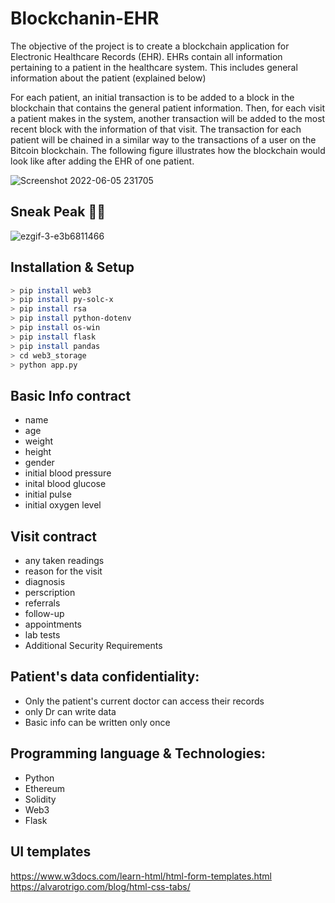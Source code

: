# Blockchanin-EHR
The objective of the project is to create a blockchain application for Electronic Healthcare Records (EHR).
EHRs contain all information pertaining to a patient in the healthcare system. This includes general information about the patient (explained below)

For each patient, an initial transaction is to be added to a block in the blockchain that contains the general patient information. 
Then, for each visit a patient makes in the system, another transaction will be added to the most recent block with the information of that visit.
The transaction for each patient will be chained in a similar way to the transactions of a user on the Bitcoin blockchain. 
The following figure illustrates how the blockchain would look like after adding the EHR of one patient.

![Screenshot 2022-06-05 231705](https://user-images.githubusercontent.com/47950134/172070968-f5306204-084c-4309-9ff1-b65a4ab58c80.png)

## Sneak Peak 👀🤓
![ezgif-3-e3b6811466](https://user-images.githubusercontent.com/47950134/173246138-e345cb88-9d60-4cd7-9fc7-853199667835.gif)

## Installation & Setup

```bash
> pip install web3
> pip install py-solc-x
> pip install rsa
> pip install python-dotenv
> pip install os-win
> pip install flask
> pip install pandas
> cd web3_storage
> python app.py

```
## Basic Info contract
- name
- age
- weight
- height
- gender
- initial blood pressure
- inital blood glucose
- initial pulse
- initial oxygen level

## Visit contract
- any taken readings
- reason for the visit
- diagnosis
- perscription
- referrals
- follow-up
- appointments
- lab tests
- Additional Security Requirements

## Patient's data confidentiality:
- Only the patient's current doctor can access their records
- only Dr can write data
- Basic info can be written only once

## Programming language & Technologies:
- Python
- Ethereum
- Solidity
- Web3
- Flask

## UI templates
https://www.w3docs.com/learn-html/html-form-templates.html
https://alvarotrigo.com/blog/html-css-tabs/
